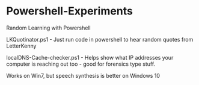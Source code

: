 # Powershell-Experiments
Random Learning with Powershell

LKQuotinator.ps1 - Just run code in powershell to hear random quotes from LetterKenny

localDNS-Cache-checker.ps1 - Helps show what IP addresses your computer is reaching out too - good for forensics type stuff.

Works on Win7, but speech synthesis is better on Windows 10
